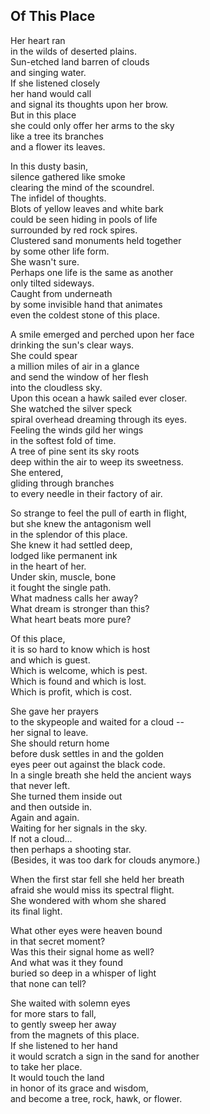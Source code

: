 Of This Place
-------------

Her heart ran   
in the wilds of deserted plains.  
Sun-etched land barren of clouds  
and singing water.  
If she listened closely   
her hand would call  
and signal its thoughts upon her brow.  
But in this place  
she could only offer her arms to the sky  
like a tree its branches  
and a flower its leaves.  

In this dusty basin,  
silence gathered like smoke  
clearing the mind of the scoundrel.  
The infidel of thoughts.  
Blots of yellow leaves and white bark  
could be seen hiding in pools of life  
surrounded by red rock spires.  
Clustered sand monuments held together  
by some other life form.  
She wasn't sure.  
Perhaps one life is the same as another  
only tilted sideways.  
Caught from underneath   
by some invisible hand that animates   
even the coldest stone of this place.  

A smile emerged and perched upon her face  
drinking the sun's clear ways.  
She could spear  
a million miles of air in a glance  
and send the window of her flesh  
into the cloudless sky.  
Upon this ocean a hawk sailed ever closer.  
She watched the silver speck  
spiral overhead dreaming through its eyes.  
Feeling the winds gild her wings   
in the softest fold of time.  
A tree of pine sent its sky roots   
deep within the air to weep its sweetness.  
She entered,   
gliding through branches  
to every needle in their factory of air.  

So strange to feel the pull of earth in flight,  
but she knew the antagonism well   
in the splendor of this place.  
She knew it had settled deep,  
lodged like permanent ink  
in the heart of her.  
Under skin, muscle, bone  
it fought the single path.  
What madness calls her away?  
What dream is stronger than this?  
What heart beats more pure?  

Of this place,  
it is so hard to know which is host   
and which is guest.  
Which is welcome, which is pest.  
Which is found and which is lost.  
Which is profit, which is cost.  

She gave her prayers  
to the skypeople and waited for a cloud --   
her signal to leave.  
She should return home  
before dusk settles in and the golden  
eyes peer out against the black code.  
In a single breath she held the ancient ways  
that never left.  
She turned them inside out  
and then outside in.   
Again and again.  
Waiting for her signals in the sky.  
If not a cloud...  
then perhaps a shooting star.  
(Besides, it was too dark for clouds anymore.)  

When the first star fell she held her breath  
afraid she would miss its spectral flight.  
She wondered with whom she shared   
its final light.  

What other eyes were heaven bound  
in that secret moment?  
Was this their signal home as well?  
And what was it they found  
buried so deep in a whisper of light  
that none can tell?  

She waited with solemn eyes  
for more stars to fall,  
to gently sweep her away  
from the magnets of this place.  
If she listened to her hand  
it would scratch a sign in the sand for another  
to take her place.  
It would touch the land  
in honor of its grace and wisdom,  
and become a tree, rock, hawk, or flower.